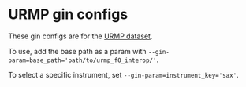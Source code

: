 # URMP gin configs

These gin configs are for the [URMP dataset](http://www2.ece.rochester.edu/projects/air/projects/URMP.html).

To use, add the base path as a param with `--gin-param=base_path='path/to/urmp_f0_interop/'`.

To select a specific instrument, set `--gin-param=instrument_key='sax'`.

